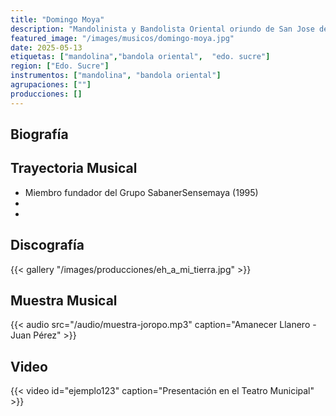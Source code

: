 ```yaml
---
title: "Domingo Moya"
description: "Mandolinista y Bandolista Oriental oriundo de San Jose de Aerocual Edo. Sucre"
featured_image: "/images/musicos/domingo-moya.jpg"
date: 2025-05-13
etiquetas: ["mandolina","bandola oriental",  "edo. sucre"]
region: ["Edo. Sucre"]
instrumentos: ["mandolina", "bandola oriental"]
agrupaciones: [""]
producciones: []
---
```


## Biografía


## Trayectoria Musical

- Miembro fundador del Grupo SabanerSensemaya (1995)
-
- 
## Discografía


{{< gallery "/images/producciones/eh_a_mi_tierra.jpg" >}}

## Muestra Musical

{{< audio src="/audio/muestra-joropo.mp3" caption="Amanecer Llanero - Juan Pérez" >}}

## Video

{{< video id="ejemplo123" caption="Presentación en el Teatro Municipal" >}}

<!-- https://albaciudad.org/musica/nacionales/912300%20-%20Luis%20Argenis%20Zabala%20-%20Linaje%20oriental.mp3 -->